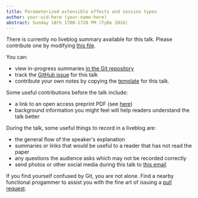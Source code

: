 ```yaml
---
title: Parameterized extensible effects and session types
author: your-uid-here (your-name-here)
abstract: Sunday 18th 1700-1720 PM (TyDe 2016)
---
```


There is currently no liveblog summary available for this talk. Please contribute one by modifying [this file](https://github.com/ocamllabs/icfp2016-blog/blob/master/TyDe/parameterized-extensible-effec.md).

You can:
* view in-progress summaries [in the Git repository](https://github.com/ocamllabs/icfp2016-blog/tree/master/TyDe/parameterized-extensible-effec/)
* track the [GitHub issue](https://github.com/ocamllabs/icfp2016-blog/issues/40) for this talk
* contribute your own notes by copying the [template](parameterized-extensible-effec/template.md) for this talk.

Some useful contributions before the talk include:
* a link to an open access preprint PDF (see [here](https://github.com/gasche/icfp2016-papers))
* background information you might feel will help readers understand the talk better

During the talk, some useful things to record in a liveblog are:
* the general flow of the speaker's explanation
* summaries or links that would be useful to a reader that has not read the paper
* any questions the audience asks which may not be recorded correctly
* send photos or other social media during this talk to [this email](mailto:icfp16.photos@gmail.com?subject=TyDe:parameterized-extensible-effec)

If you find yourself confused by Git, you are not alone. Find a nearby functional progammer
to assist you with the fine art of issuing a [pull request](https://help.github.com/articles/about-pull-requests/).

